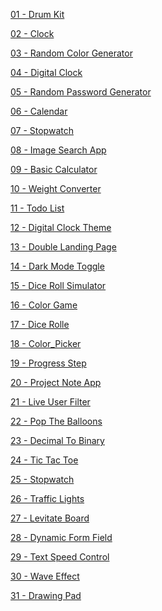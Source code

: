 <a href ="https://github.com/Brelisa/JavaScript-Projects/tree/main/JavaScript%20Projects/01%20-%20Drum%20Kit"> 01 - Drum Kit </a>

<a href = "https://github.com/Brelisa/JavaScript-Projects/tree/main/JavaScript%20Projects/02%20-%20Clock"> 02 - Clock </a>

<a href = "https://github.com/Brelisa/JavaScript-Projects/tree/main/JavaScript%20Projects/03%20-%20Random%20Color%20Generator"> 03 - Random Color Generator </a>

<a href = "https://github.com/Brelisa/JavaScript-Projects/tree/main/JavaScript%20Projects/04%20-%20Digital%20Clock"> 04 - Digital Clock </a>

<a href = "https://github.com/Brelisa/JavaScript-Projects/tree/main/JavaScript%20Projects/05%20-%20Random%20Password%20Generator"> 05 - Random Password Generator </a>

<a href = "https://github.com/Brelisa/JavaScript-Projects/tree/main/JavaScript%20Projects/06%20-%20Calendar"> 06 - Calendar </a>

<a href = "https://github.com/Brelisa/JavaScript-Projects/tree/main/JavaScript%20Projects/07%20-%20Stopwatch"> 07 - Stopwatch </a>

<a href = "https://github.com/Brelisa/JavaScript-Projects/tree/main/JavaScript%20Projects/08%20-%20Image%20Search%20App"> 08 - Image Search App </a>

<a href = "https://github.com/Brelisa/JavaScript-Projects/tree/main/JavaScript%20Projects/09%20-%20Basic%20Calculator"> 09 - Basic Calculator </a>

<a href = "https://github.com/Brelisa/JavaScript-Projects/tree/main/JavaScript%20Projects/10%20-%20Weight%20Converter"> 10 - Weight Converter </a>

<a href = "https://github.com/Brelisa/JavaScript-Projects/tree/main/JavaScript%20Projects/11%20-%20Todo%20List"> 11 - Todo List </a>

<a href = "https://github.com/Brelisa/JavaScript-Projects/tree/main/JavaScript%20Projects/12%20-%20Digital%20Clock%20Theme"> 12 - Digital Clock Theme </a>

<a href = "https://github.com/Brelisa/JavaScript-Projects/tree/main/JavaScript%20Projects/13%20-%20Double%20Landing%20Page"> 13 - Double Landing Page </a>

<a href = "https://github.com/Brelisa/JavaScript-Projects/tree/main/JavaScript%20Projects/14%20-%20Dark%20Mode%20Toggle"> 14 - Dark Mode Toggle </a>

<a href = "https://github.com/Brelisa/JavaScript-Projects/tree/main/JavaScript%20Projects/15%20-%20Dice%20Roll%20Simulator"> 15 - Dice Roll Simulator </a>

<a href = "https://github.com/Brelisa/JavaScript-Projects/tree/main/JavaScript%20Projects/16%20-%20Color%20Game"> 16 - Color Game </a>

<a href = "https://github.com/Brelisa/JavaScript-Projects/tree/main/JavaScript%20Projects/17%20-%20Dice%20Rolle"> 17 - Dice Rolle </a>

<a href = "https://github.com/Brelisa/JavaScript-Projects/tree/main/JavaScript%20Projects/18%20-%20Color%20Picker"> 18 - Color_Picker </a>

<a href = "https://github.com/Brelisa/JavaScript-Projects/tree/main/JavaScript%20Projects/19%20-%20Progress%20Step"> 19 - Progress Step </a>

<a href = "https://github.com/Brelisa/JavaScript-Projects/tree/main/JavaScript%20Projects/20%20-%20Project%20Note%20App"> 20 - Project Note App </a>

<a href = "https://github.com/Brelisa/JavaScript-Projects/tree/main/JavaScript%20Projects/21%20-%20Live%20User%20Filter"> 21 - Live User Filter </a>

<a href = "https://github.com/Brelisa/JavaScript-Projects/tree/main/JavaScript%20Projects/22%20-%20Pop%20The%20Balloons"> 22 - Pop The Balloons </a>

<a href = "https://github.com/Brelisa/JavaScript-Projects/tree/main/JavaScript%20Projects/23%20-%20Decimal%20To%20Binary"> 23 - Decimal To Binary </a>

<a href = "https://github.com/Brelisa/JavaScript-Projects/tree/main/JavaScript%20Projects/24%20-%20Tic%20Tac%20Toe"> 24 - Tic Tac Toe </a>

<a href = "https://github.com/Brelisa/JavaScript-Projects/tree/main/JavaScript%20Projects/25%20-%20Stopwatch"> 25 - Stopwatch </a>

<a href = "https://github.com/Brelisa/JavaScript-Projects/tree/main/JavaScript%20Projects/26%20-%20Traffic%20Lights"> 26 - Traffic Lights </a>

<a href = "https://github.com/Brelisa/JavaScript-Projects/tree/main/JavaScript%20Projects/27%20-%20Levitate%20Board"> 27 - Levitate Board </a>

<a href = "https://github.com/Brelisa/JavaScript-Projects/tree/main/JavaScript%20Projects/28%20-%20Dynamic%20Form%20Field"> 28 - Dynamic Form Field </a>

<a href = "https://github.com/Brelisa/JavaScript-Projects/tree/main/JavaScript%20Projects/29%20-%20Text%20Speed%20Control"> 29 - Text Speed Control </a>

<a href = "https://github.com/Brelisa/JavaScript-Projects/tree/main/JavaScript%20Projects/30%20-%20Wave%20Effect"> 30 - Wave Effect </a>

<a href = "https://github.com/Brelisa/JavaScript-Projects/tree/main/JavaScript%20Projects/31%20-%20Drawing%20Pad"> 31 - Drawing Pad </a>

